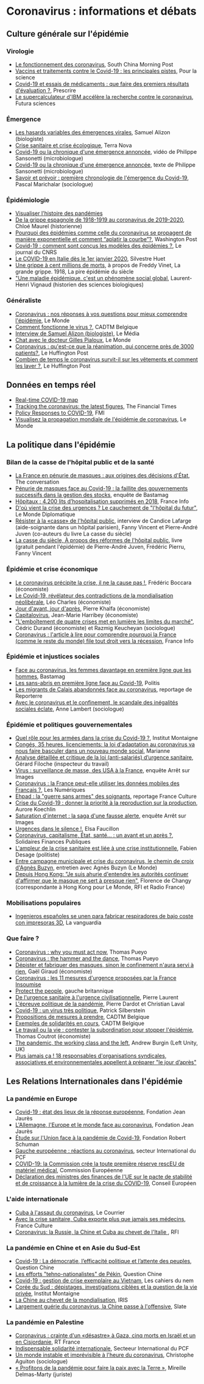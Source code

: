 # Coronavirus : informations et débats

## Culture générale sur l'épidémie

### Virologie

* [Le fonctionnement des coronavirus](https://multimedia.scmp.com/infographics/news/china/article/3075382/decoding-coronavirus-covid-19/index.html), South China Morning Post
* [Vaccins et traitements contre le Covid-19 : les principales pistes](https://www.pourlascience.fr/sr/covid-19/vaccins-et-traitements-contre-le-covid-19-les-principales-pistes-19021.php), Pour la science
* [Covid-19 et essais de médicaments : que faire des premiers résultats d'évaluation ?](https://www.prescrire.org/fr/203/1845/58597/0/PositionDetails.aspx), Prescrire
* [Le supercalculateur d'IBM accélère la recherche contre le coronavirus](https://www.futura-sciences.com/tech/actualites/technologie-supercalculateur-ibm-accelere-recherche-coronavirus-80149/), Futura sciences

### Émergence

* [Les hasards variables des émergences virales](https://www.larecherche.fr/covid-19-coronavirus-epid%C3%A9miologie/les-hasards-variables-des-%C3%A9mergences-virales), Samuel Alizon (biologiste)
* [Crise sanitaire et crise écologique](http://tnova.fr/notes/crise-ecologique-et-crise-sanitaire), Terra Nova
* [Covid-19 ou la chronique d'une émergence annoncée](https://www.youtube.com/watch?v=JKY1i7IpK3Y), vidéo de Philippe Sansonetti (microbiologue)
* [Covid-19 ou la chronique d'une émergence annoncée](https://laviedesidees.fr/Covid-19-chronique-d-une-emergence-annoncee.html), texte de Philippe Sansonetti (microbiologue)
* [Savoir et prévoir : première chronologie de l'émergence du Covid-19](https://laviedesidees.fr/Savoir-et-prevoir.html), Pascal Marichalar (sociologue)

### Épidémiologie

* [Visualiser l'histoire des pandémies](https://www.visualcapitalist.com/history-of-pandemics-deadliest/)
* [De la grippe espagnole de 1918-1919 au coronavirus de 2019-2020](https://revue-progressistes.org/2020/03/22/de-la-grippe-espagnole-de-1918-1919-au-coronavirus-de-2019-2020/), Chloé Maurel (historienne)
* [Pourquoi des épidémies comme celle du coronavirus se propagent de manière exponentielle et comment “aplatir la courbe”?](https://www.washingtonpost.com/graphics/2020/health/corona-simulator-french/), Washington Post
* [Covid-19 : comment sont conçus les modèles des épidémies ?](https://lejournal.cnrs.fr/articles/covid-19-comment-sont-concus-les-modeles-des-epidemies), Le journal du CNRS
* [Le COVID-19 en Italie dès le 1er janvier 2020](https://www.lemonde.fr/blog/huet/2020/03/26/le-coronavirus-en-italie-des-le-1er-janvier-2020/), Silvestre Huet
* [Une grippe à cent millions de morts](https://laviedesidees.fr/Freddy-Vinet-grande-grippe-1918-pire-epidemie-siecle.html), à propos de Freddy Vinet, La grande grippe. 1918, La pire épidémie du siècle
* ["Une maladie épidémique, c'est un phénomène social global](https://www.bastamag.net/Coronavirus-Covid19-cholera-peste-H1N1-ebola-epidemie-histoire-vaccin), Laurent-Henri Vignaud (historien des sciences biologiques)

### Généraliste

* [Coronavirus : nos réponses à vos questions pour mieux comprendre l'épidémie](https://www.lemonde.fr/les-decodeurs/article/2020/02/26/coronavirus-nos-reponses-a-vos-questions-pour-mieux-comprendre-l-epidemie_6030940_4355770.html), Le Monde
* [Comment fonctionne le virus ?](https://www.cadtm.org/Serie-Covid-19-1-4-Comment-fonctionne-le-virus), CADTM Belgique
* [Interview de Samuel Alizon (biologiste)](https://www.youtube.com/watch?v=QwFKTE7XfEw), Le Média
* [Chat avec le docteur Gilles Pialoux](https://www.lemonde.fr/societe/article/2020/03/26/coronavirus-tout-dependra-de-notre-capacite-a-absorber-l-arrivee-de-malades-en-reanimation_6034515_3224.html), Le Monde
* [Coronavirus : qu'est-ce que la réanimation, qui concerne près de 3000 patients?](https://www.huffingtonpost.fr/entry/coronavirus-quest-ce-que-la-reanimation-qui-concerne-pres-de-3000-patients_fr_5e7cbc89c5b6cb9dc19b9b87), Le Huffington Post
* [Combien de temps le coronavirus survit-il sur les vêtements et comment les laver ?](https://www.huffingtonpost.fr/entry/coronavirus-vetements-guide_fr_5e7da604c5b6256a7a282562), Le Huffington Post

## Données en temps réel

* [Real-time COVID-19 map](https://coronavirus.jhu.edu/map.html)
* [Tracking the coronavirus: the latest figures](https://www.ft.com/coronavirus-latest), The Financial Times
* [Policy Responses to COVID-19](https://www.imf.org/en/Topics/imf-and-covid19/Policy-Responses-to-COVID-19), FMI
* [Visualisez la propagation mondiale de l'épidémie de coronavirus](https://www.lemonde.fr/les-decodeurs/article/2020/02/27/en-carte-visualisez-la-propagation-mondiale-de-l-epidemie-de-coronavirus_6031092_4355770.html), Le Monde

## La politique dans l'épidémie

### Bilan de la casse de l'hôpital public et de la santé

* [La France en pénurie de masques : aux origines des décisions d'État](https://theconversation.com/la-france-en-penurie-de-masques-aux-origines-des-decisions-detat-134371?utm_source=facebook&utm_medium=bylinefacebookbutton), The conversation
* [Pénurie de masques face au Covid-19 : la faillite des gouvernements successifs dans la gestion des stocks](https://www.bastamag.net/masques-chirurgicaux-FFP2-stocks-penurie-Covid19-malades-hopitaux-medecins-generalistes), enquête de Bastamag
* [Hôpitaux : 4.200 lits d’hospitalisation supprimés en 2018](https://www.francetvinfo.fr/sante/hopital/hopitaux-4-200-lits-dhospitalisation-supprimes-en-2018_3663023.html), France Info
* [D'où vient la crise des urgences ? Le cauchement de "l'hôpital du futur"](https://www.monde-diplomatique.fr/2019/10/PIERRU/60490), Le Monde Diplomatique
* [Résister à la «casse» de l'hôpital public](https://www.youtube.com/watch?v=lZbi5pvi3DQ), interview de Candice Lafarge (aide-soignante dans un hôpital parisien), Fanny Vincent et Pierre-André Juven (co-auteurs du livre La casse du siècle)
* [La casse du siècle, À propos des réformes de l'hôpital public](www.raisonsdagir-editions.org/wp-content/uploads/Casse_siecle_pages.pdf), livre (gratuit pendant l'épidémie) de Pierre-André Juven, Frédéric Pierru, Fanny Vincent

### Épidémie et crise économique

* [Le coronavirus précipite la crise, il ne la cause pas !](http://www.atterres.org/article/le-coronavirus-pr%C3%A9cipite-la-crise-il-ne-la-cause-pas), Frédéric Boccara (économiste)
* [Le Covid-19, révélateur des contradictions de la mondialisation néolibérale](http://atterres.org/article/le-covid-19-r%C3%A9v%C3%A9lateur-des-contradictions-de-la-mondialisation-n%C3%A9olib%C3%A9rale), Léo Charles (économiste)
* [Jour d'avant, jour d'après](https://blogs.mediapart.fr/pierre-khalfa/blog/200320/jour-d-avant-jour-d-apres), Pierre Khalfa (économiste)
* [Capitalovirus](https://blogs.alternatives-economiques.fr/harribey/2020/03/16/capitalovirus), Jean-Marie Harribey (économiste)
* ["L'emboîtement de quatre crises met en lumière les limites du marché"](https://www.lemonde.fr/idees/article/2020/03/13/l-emboitement-de-quatre-crises-met-en-lumiere-les-limites-des-marches_6032880_3232.html), Cédric Durand (économiste) et Razmig Keucheyan (sociologue)
* [Coronavirus : l'article à lire pour comprendre pourquoi la France (comme le reste du monde) file tout droit vers la récession](https://www.francetvinfo.fr/sante/maladie/coronavirus/coronavirus-l-article-a-lire-pour-comprendre-pourquoi-la-france-comme-le-reste-du-monde-file-tout-droit-vers-la-recession_3871795.html#xtor=CS2-765&xtref=acc_dir), France Info

### Épidémie et injustices sociales

* [Face au coronavirus, les femmes davantage en première ligne que les hommes](https://www.bastamag.net/coronavirus-Covid19-femmes-soignantes-TheLancet-inegalites-epidemies-sante), Bastamag
* [Les sans-abris en première ligne face au Covid-19](https://www.politis.fr/articles/2020/03/les-sans-abris-en-premiere-ligne-face-au-covid-19-41486/?), Politis
* [Les migrants de Calais abandonnés face au coronavirus](https://reporterre.net/Les-migrants-de-Calais-abandonnes-face-au-coronavirus), reportage de Reporterre
* [Avec le coronavirus et le confinement, le scandale des inégalités sociales éclate](https://www.huffingtonpost.fr/entry/avec-le-coronavirus-et-le-confinement-le-scandale-des-inegalites-sociales-eclate_fr_5e735534c5b63c3b648b2938), Anne Lambert (sociologue)

### Épidémie et politiques gouvernementales

* [Quel rôle pour les armées dans la crise du Covid-19 ?](https://www.institutmontaigne.org/blog/quel-role-pour-les-armees-dans-la-crise-du-covid-19), Institut Montaigne
* [Congés, 35 heures, licenciements: la loi d'adaptation au coronavirus va nous faire basculer dans un nouveau monde social](https://www.marianne.net/politique/conges-35-heures-licenciements-la-loi-d-adaptation-au-coronavirus-va-nous-faire-basculer), Marianne
* [Analyse détaillée et critique de la loi (anti-salariés) d’urgence sanitaire](http://www.gerard-filoche.fr/2020/03/22/analyse-detailele-et-critique-de-la-loi-anti-salaries-durgence-sanitaire-et-droit-du-travail/), Gérard Filoche (inspecteur du travail)
* [Virus : surveillance de masse, des USA à la France](https://www.arretsurimages.net/articles/virus-surveillance-de-masse-des-usa-a-la-france), enquête Arrêt sur Images
* [Coronavirus : la France peut-elle utiliser les données mobiles des Français ?](https://www.lesnumeriques.com/telephone-portable/coronavirus-la-france-peut-elle-utiliser-les-donnees-mobiles-des-francais-n148735.html), Les Numériques
* [Ehpad : la "guerre sans armes" des soignants](https://www.franceculture.fr/societe/ehpad-la-guerre-sans-armes-des-soignants), reportage France Culture
* [Crise du Covid-19 : donner la priorité à la reproduction sur la production](https://www.contretemps.eu/coronavirus-capitalisme-reproduction/), Aurore Koechlin
* [Saturation d'internet : la saga d'une fausse alerte](https://www.arretsurimages.net/articles/saturation-dinternet-la-saga-dune-fausse-alerte), enquête Arrêt sur Images
* [Urgences dans le silence !](https://lefildescommuns.fr/2020/03/24/urgences-dans-le-silence/), Elsa Faucillon
* [Coronavirus, capitalisme, État, santé... : un avant et un après ?](https://solidairesfinancespubliques.org/le-syndicat/nos-engagements/paradis-fiscaux-dette/3117-coronavirus-capitalisme-etat-sante-un-avant-et-un-apres.html), Solidaires Finances Publiques
* [L'ampleur de la crise sanitaire est liée à une crise institutionnelle](https://www.mediacites.fr/interview/national/2020/03/24/lampleur-de-la-crise-sanitaire-est-liee-a-une-crise-institutionnelle/), Fabien Desage (politiste)
* [Entre campagne municipale et crise du coronavirus, le chemin de croix d'Agnès Buzyn](https://www.lemonde.fr/politique/article/2020/03/17/entre-campagne-municipale-et-crise-du-coronavirus-le-chemin-de-croix-d-agnes-buzyn_6033395_823448.html), entretien avec Agnès Buzyn (Le Monde)
* [Depuis Hong Kong: "Je suis ahurie d'entendre les autorités continuer d'affirmer que le masque ne sert à presque rien"](https://www.lalibre.be/debats/opinions/depuis-hong-kong-je-suis-ahurie-d-entendre-les-autorites-continuer-d-affirmer-que-le-masque-ne-sert-a-presque-rien-5e7728699978e201d8c94b71), Florence de Changy (correspondante à Hong Kong pour Le Monde, RFI et Radio France)

### Mobilisations populaires

* [Ingenieros españoles se unen para fabricar respiradores de bajo coste con impresoras 3D](https://www.lavanguardia.com/economia/20200320/474276268606/coronavirus-ingenieros-espanoles-fabrican-respiradoes-bajo-coste-impresoras-3d.html), La vanguardia

### Que faire ?

* [Coronavirus : why you must act now](https://medium.com/@tomaspueyo/coronavirus-act-today-or-people-will-die-f4d3d9cd99ca), Thomas Pueyo
* [Coronavirus : the hammer and the dance](https://medium.com/@tomaspueyo/coronavirus-the-hammer-and-the-dance-be9337092b56), Thomas Pueyo
* [Dépister et fabriquer des masques, sinon le confinement n'aura servi à rien](https://reporterre.net/Depister-et-fabriquer-des-masques-sinon-le-confinement-n-aura-servi-a-rien), Gaël Giraud (économiste)
* [Coronavirus : les 11 mesures d'urgence proposées par la France Insoumise](https://lafranceinsoumise.fr/2020/03/20/coronavirus-11-mesures-durgence/)
* [Protect the people](https://www.protectthepeople.co.uk/), gauche britannique
* [De l'urgence sanitaire à l'urgence civilisationnelle](http://www.pierrelaurent.org/coronavirus-de-lurgence-sanitaire-a-lurgence-civilisationnelle/), Pierre Laurent
* [L'épreuve politique de la pandémie](https://blogs.mediapart.fr/les-invites-de-mediapart/blog/190320/l-epreuve-politique-de-la-pandemie), Pierre Dardot et Christian Laval
* [Covid-19 : un virus très politique](https://entreleslignesentrelesmots.blog/2020/03/11/covid-19-un-virus-tres-politique/), Patrick Silberstein
* [Propositions de mesures à prendre](https://www.cadtm.org/Serie-Covid-19-3-4-Propositions-de-mesures-a-prendre), CADTM Belgique
* [Exemples de solidarités en cours](https://www.cadtm.org/Serie-Covid-19-2-4-Exemples-de-solidarites-en-cours), CADTM Belgique
* [Le travail ou la vie : contester la subordination pour stopper l'épidémie](https://www.frustrationmagazine.fr/le-travail-ou-la-vie-contester-la-subordination-pour-stopper-lepidemie/), Thomas Coutrot (économiste)
* [The pandemic, the working class and the left](https://www.european-left.org/the-pandemic-the-working-class-and-the-left/), Andrew Burgin (Left Unity, UK)
* [Plus jamais ça ! 18 responsables d'organisations syndicales, associatives et environnementales appellent à préparer "le jour d’après"](https://www.francetvinfo.fr/sante/maladie/coronavirus/tribune-plus-jamais-ca-18responsables-d-organisations-syndicales-associatives-et-environnementales-appellent-a-preparer-le-jour-dapres_3886345.html)

## Les Relations Internationales dans l'épidémie

### La pandémie en Europe

* [Covid-19 : état des lieux de la réponse européenne](https://jean-jaures.org/nos-productions/covid-19-etat-des-lieux-de-la-reponse-europeenne), Fondation Jean Jaurès
* [L'Allemagne, l'Europe et le monde face au coronavirus](https://jean-jaures.org/nos-productions/l-allemagne-l-europe-et-le-monde-face-au-coronavirus), Fondation Jean Jaurès
* [Étude sur l'Union face à la pandémie de Covid-19](https://www.robert-schuman.eu/fr/doc/actualites/covid19-fr.pdf), Fondation Robert Schuman
* [Gauche européenne : réactions au coronavirus](https://internationalpcf.nationbuilder.com/r?u=x7qo17qR1Kb0lLg85yQYfAbXTC6Z7wxyptuSZemzKnGIQ6E39MrphA39O8ip-bbkqXlL_zmkk_L690t5ccUYg-7zdgwCu9DdhDpVXC6MB-JfZ8rFCydlT-pgYkIv7ZYBBffF4F5thK5TDDvgDaYmb5fITuUCO5nGfw1G9OAHUGAxj08FvI4_UoI7RlBoXnkM_uzHCXIEHxhrev89-5IBHw&e=cc2582779986510b7343517bf4da1f48&utm_source=internationalpcf&utm_medium=email&utm_campaign=informations_international59&n=4), secteur International du PCF
* [COVID-19: la Commission crée la toute première réserve rescEU de matériel médical](https://ec.europa.eu/commission/presscorner/detail/fr/ip_20_476), Commission Européenne
* [Déclaration des ministres des finances de l'UE sur le pacte de stabilité et de croissance à la lumière de la crise du COVID-19](https://www.consilium.europa.eu/fr/press/press-releases/2020/03/23/statement-of-eu-ministers-of-finance-on-the-stability-and-growth-pact-in-light-of-the-covid-19-crisis/), Conseil Européen

### L'aide internationale

* [Cuba à l'assaut du coronavirus](https://lecourrier.ch/2020/03/23/cuba-a-lassaut-du-coronavirus/), Le Courrier
* [Avec la crise sanitaire, Cuba exporte plus que jamais ses médecins](https://www.franceculture.fr/societe/avec-la-crise-sanitaire-cuba-exporte-plus-que-jamais-ses-medecins), France Culture
* [Coronavirus: la Russie, la Chine et Cuba au chevet de l'Italie ](http://www.rfi.fr/fr/europe/20200322-coronavirus-arm%C3%A9e-russe-d%C3%A9p%C3%AAche-centaine-virologues-italie), RFI

### La pandémie en Chine et en Asie du Sud-Est

* [Covid-19 : La démocratie, l’efficacité politique et l’attente des peuples](https://www.questionchine.net/covid-19-la-democratie-l-efficacite-politique-et-l-attente-des-peuples), Question Chine
* [Les efforts "tehno-nationalistes" de Pékin](https://www.questionchine.net/les-efforts-techno-nationalistes-de-pekin), Question Chine
* [Covid-19 : gestion de crise exemplaire au Vietnam](http://lescahiersdunem.fr/covid-19-gestion-de-crise-exemplaire-au-vietnam/), Les cahiers du nem
* [Corée du Sud : dépistages, investigations ciblées et la question de la vie privée](https://www.institutmontaigne.org/blog/coronavirus-lasie-orientale-face-la-pandemie-coree-du-sud-depistages-investigations-ciblees-et-la), Institut Montaigne
* [La Chine au chevet de la mondialisation](https://www.iris-france.org/145590-la-chine-au-chevet-de-la-mondialisation/), IRIS
* [Largement guérie du coronavirus, la Chine passe à l'offensive](http://www.slate.fr/story/189027/chine-coronavirus-epidemie-levee-confinement-economie-investissements-gestion-crise-tensions-internationales), Slate

### La pandémie en Palestine

* [Coronavirus : crainte d'un «désastre» à Gaza, cinq morts en Israël et un en Cisjordanie](https://francais.rt.com/international/73198-coronavirus-crainte-d-desastre-gaza-cinq-mort-en-israel-un-cisjordanie), RT France
* [Indispensable solidarité internationale](https://www.pcf.fr/indispensable_solidarite_internationale), Secteeur International du PCF
* [Un monde instable et imprévisible à l'heure du coronavirus](https://lefildescommuns.fr/2020/03/17/un-monde-instable-et-imprevisible-a-lheure-du-coronavirus/), Christophe Aguiton (sociologue)
* [« Profitons de la pandémie pour faire la paix avec la Terre »](https://www.lemonde.fr/idees/article/2020/03/17/mireille-delmas-marty-profitons-de-la-pandemie-pour-faire-la-paix-avec-la-terre_6033344_3232.html), Mireille Delmas-Marty (juriste)
